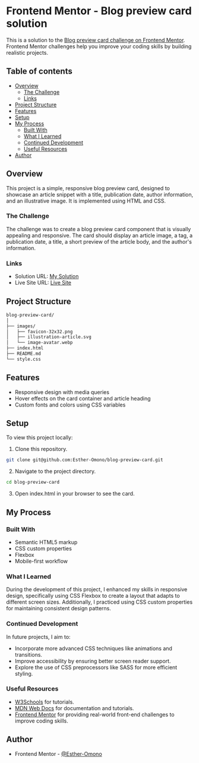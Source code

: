 # Frontend Mentor - Blog preview card solution

This is a solution to the [Blog preview card challenge on Frontend Mentor](https://www.frontendmentor.io/challenges/blog-preview-card-ckPaj01IcS). Frontend Mentor challenges help you improve your coding skills by building realistic projects.

## Table of contents

- [Overview](#overview)
  - [The Challenge](#the-challenge)
  - [Links](#links)
- [Project Structure](#project-structure)
- [Features](#features)
- [Setup](#setup)
- [My Process](#my-process)
  - [Built With](#built-with)
  - [What I Learned](#what-i-learned)
  - [Continued Development](#continued-development)
  - [Useful Resources](#useful-resources)
- [Author](#author)

## Overview

This project is a simple, responsive blog preview card, designed to showcase an article snippet with a title, publication date, author information, and an illustrative image. It is implemented using HTML and CSS.

### The Challenge

The challenge was to create a blog preview card component that is visually appealing and responsive. The card should display an article image, a tag, a publication date, a title, a short preview of the article body, and the author's information.

### Links

- Solution URL: [My Solution]()
- Live Site URL: [Live Site](https://blog-preview-card-estheromonos-projects.vercel.app/)

## Project Structure

```bash
blog-preview-card/
│
├── images/
│   ├── favicon-32x32.png
│   ├── illustration-article.svg
│   └── image-avatar.webp
├── index.html
├── README.md
└── style.css
```

## Features

- Responsive design with media queries
- Hover effects on the card container and article heading
- Custom fonts and colors using CSS variables

## Setup

To view this project locally:

1. Clone this repository.

```bash
git clone git@github.com:Esther-Omono/blog-preview-card.git

```

2. Navigate to the project directory.

```bash
cd blog-preview-card
```

3. Open index.html in your browser to see the card.

## My Process

### Built With

- Semantic HTML5 markup
- CSS custom properties
- Flexbox
- Mobile-first workflow

### What I Learned

During the development of this project, I enhanced my skills in responsive design, specifically using CSS Flexbox to create a layout that adapts to different screen sizes. Additionally, I practiced using CSS custom properties for maintaining consistent design patterns.

### Continued Development

In future projects, I aim to:

- Incorporate more advanced CSS techniques like animations and transitions.
- Improve accessibility by ensuring better screen reader support.
- Explore the use of CSS preprocessors like SASS for more efficient styling.

### Useful Resources

- [W3Schools](https://www.w3schools.com/) for tutorials.
- [MDN Web Docs](https://developer.mozilla.org/en-US/) for documentation and tutorials.
- [Frontend Mentor](https://www.frontendmentor.io/) for providing real-world front-end challenges to improve coding skills.

## Author

- Frontend Mentor - [@Esther-Omono](https://www.frontendmentor.io/profile/Esther-Omono)
